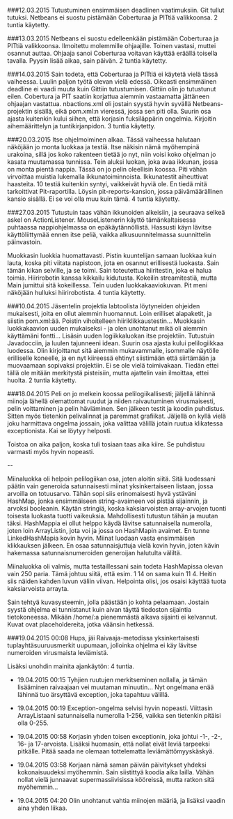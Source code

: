 ###12.03.2015
Tutustuminen ensimmäisen deadlinen vaatimuksiin. Git tullut tutuksi. Netbeans ei suostu pistämään Coberturaa ja PITtiä valikkoonsa. 2 tuntia käytetty.

###13.03.2015
Netbeans ei suostu edelleenkään pistämään Coberturaa ja PITtiä valikkoonsa. Ilmoitettu molemmille ohjaajille. Toinen vastasi, muttei osannut auttaa. Ohjaaja sanoi Coberturaa voitavan käyttää eräällä toisella tavalla. Pyysin lisää aikaa, sain päivän. 2 tuntia käytetty.

###14.03.2015
Sain todeta, että Coberturaa ja PITtiä ei käytetä vielä tässä vaiheessa. Luulin paljon työtä olevan vielä edessä. Oikeasti ensimmäinen deadline ei vaadi muuta kuin Gittiin tutustumisen. Gittiin olin jo tutustunut eilen. Cobertura ja PIT saatiin korjattua aiemmin vastaamatta jättäneen ohjaajan vastattua. nbactions.xml oli jostain syystä hyvin syvällä Netbeans-projektin sisällä, eikä pom.xml:n vieressä, jossa sen piti olla. Suurin osa ajasta kuitenkin kului siihen, että korjasin fuksiläppärin ongelmia. Kirjoitin aihemäärittelyn ja tuntikirjanpidon. 3 tuntia käytetty.

###20.03.2015
Itse ohjelmoiminen alkaa. Tässä vaiheessa halutaan näköjään jo monta luokkaa ja testiä. Itse näkisin nämä myöhempinä urakoina, sillä jos koko rakenteen tietää jo nyt, niin voisi koko ohjelman jo kasata muutamassa tunnissa. Tein aluksi luokan, joka avaa ikkunan, jossa on monta pientä nappia. Tässä on jo pelin oleellisin koossa. Piti vähän virvoittaa muistia lukemalla ikkunatoiminnoista. Ikkunatestit aiheuttivat haasteita. 10 testiä kuitenkin syntyi, vaikkeivät hyviä ole. En tiedä mitä tarkoittivat Pit-raportilla. Löysin pit-reports-kansion, jossa päivämäärällinen kansio sisällä. Ei se voi olla muu kuin tämä. 4 tuntia käytetty.

###27.03.2015
Tutustuin taas vähän ikkunoiden alkeisiin, ja seuraava selkeä askel on ActionListener. MouseListenerin käyttö tämänkaltaisessa puhtaassa nappiohjelmassa on epäkäytännöllistä. Hassusti käyn lävitse käyttöliittymää ennen itse peliä, vaikka alkusuunnitelmassa suunnittelin päinvastoin. 

Muokkasin luokkia huomattavasti. Pistin kuuntelijan samaan luokkaa kuin lauta, koska piti viitata napistoon, jota en osannut erillisestä luokasta. Sain tämän kikan selville, ja se toimi. Sain toteutettua hiiritestin, joka ei halua toimia. Hiirirobotin kanssa kikkailu kidutusta. Kokeilin streamitestiä, mutta Main jumittui sitä kokeillessa. Tein uuden luokkakaaviokuvan. Pit meni näköjään hulluksi hiirirobotista. 4 tuntia käytetty.

###10.04.2015
Jäsentelin projektia labtoolista löytyneiden ohjeiden mukaisesti, joita en ollut aiemmin huomannut. Loin erilliset alapaketit, ja siistin pom.xml:ää. Poistin vihoitelleen hiiriklikkaustestin... Muokkasin luokkakaavion uuden mukaiseksi - ja olen unohtanut mikä oli aiemmin käyttämäni fontti... Lisäsin uuden logiikkaluokan itse projektiin. Tutustuin Javadocciin, ja luulen tajunneeni idean. Suurin osa ajasta kului pelilogiikkaa luodessa. Olin kirjoittanut sitä aiemmin mukavammalle, isommalle näytölle erilliselle koneelle, ja en nyt kiireessä ehtinyt siistimään että siirtämään ja muovaamaan sopivaksi projektiin. Ei se ole vielä toimivakaan. Tiedän ettei tällä ole mitään merkitystä pisteisiin, mutta ajattelin vain ilmoittaa, ettei huolta. 2 tuntia käytetty.

###18.04.2015
Peli on jo melkein koossa pelilogiikallisesti; jäljellä lähinnä miinoja lähellä olemattomat ruudut ja niiden raivautuminen virusmaisesti, pelin voittaminen ja pelin häviäminen. Sen jälkeen testit ja koodin puhdistus. Sitten myös tietenkin pelivalinnat ja paremmat grafiikat. Jäljellä on kyllä vielä joku harmittava ongelma jossain, joka valittaa välillä jotain ruutua klikatessa exceptionista. Kai se löytyy helposti. 

Toistoa on aika paljon, koska tuli tosiaan taas aika kiire. Se puhdistuu varmasti myös hyvin nopeasti.

--

Miinaluokka oli helpoin pelilogiikan osa, joten aloitin siitä. Sitä luodessani päätin vain generoida satunnaisesti miinat yksinkertaiseen listaan, jossa arvoilla on totuusarvo. Tähän sopi siis erinomaisesti hyvä ystäväni HashMap, jonka ensimmäiseen string-avaimeen voi pistää sijainnin, ja arvoksi booleanin. Käytän stringiä, koska kaksiarvoisten array-arvojen tuonti toisesta luokasta tuotti vaikeuksia. Mahdollisesti tutustun tähän ja muutan täksi. HashMappia ei ollut helppo käydä lävitse satunnaisella numerolla, joten loin ArrayListin, jota voi ja jossa on HashMapin avaimet. En tunne LinkedHashMapia kovin hyvin. Miinat luodaan vasta ensimmäisen klikkauksen jälkeen. En osaa satunnaisjuttuja vielä kovin hyvin, joten kävin hakemassa satunnaisnumeroiden generoijan halutulta väliltä. 

Miinaluokka oli valmis, mutta testaillessani sain todeta HashMapissa olevan vain 250 paria. Tämä johtuu siitä, että esim. 1 14 on sama kuin 11 4. Heitin siis näiden kahden luvun väliin viivan. Helpointa olisi, jos osaisi käyttää tuota kaksiarvoista arrayta. 

Sain tehtyä kuvasysteemin, jolla päästään jo kohta pelaamaan. Jostain syystä ohjelma ei tunnistanut kuin aivan täyttä tiedoston sijaintia tietokoneessa. Mikään /home/:a pienemmästä alkava sijainti ei kelvannut. Kuvat ovat placeholdereita, jotka väänsin hetkessä.

###19.04.2015 00:08
Hups, jäi Raivaaja-metodissa yksinkertaisesti tuplayhtäsuuruusmerkit uupumaan, jolloinka ohjelma ei käy lävitse numeroiden virusmaista leviämistä.

Lisäksi unohdin mainita ajankäytön: 4 tuntia.

* 19.04.2015 00:15
Tyhjien ruutujen merkitseminen nollalla, ja tämän lisääminen raivaajaan vei muutaman minuutin... Nyt ongelmana enää lähinnä tuo ärsyttävä exception, joka tapahtuu välillä.
 
* 19.04.2015 00:19
Exception-ongelma selvisi hyvin nopeasti. Viittasin ArrayListaani satunnaisella numerolla 1-256, vaikka sen tietenkin pitäisi olla 0-255. 

* 19.04.2015 00:58
Korjasin yhden toisen exceptionin, joka johtui -1-, -2-, 16- ja 17-arvoista. Lisäksi huomasin, että nollat eivät leviä tarpeeksi pitkälle. Pitää saada ne olemaan tottelematta leviämättömyyskäskyä.


* 19.04.2015 03:58
Korjaan nämä saman päivän päivitykset yhdeksi kokonaisuudeksi myöhemmin. Sain siistittyä koodia aika lailla. Vähän nollat vielä junnaavat supermassiivisissa kööreissä, mutta ratkon sitä myöhemmin...

* 19.04.2015 04:20
Olin unohtanut vahtia miinojen määriä, ja lisäksi vaadin aina yhden liikaa.
